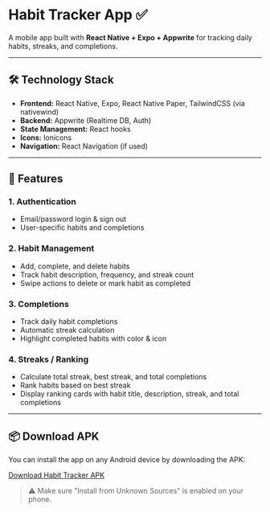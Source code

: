# Habit Tracker App ✅

A mobile app built with **React Native + Expo + Appwrite** for tracking daily habits, streaks, and completions.

---

## 🛠 Technology Stack

- **Frontend:** React Native, Expo, React Native Paper, TailwindCSS (via nativewind)  
- **Backend:** Appwrite (Realtime DB, Auth)  
- **State Management:** React hooks  
- **Icons:** Ionicons  
- **Navigation:** React Navigation (if used)  

---

## 🚀 Features

### 1. Authentication
- Email/password login & sign out
- User-specific habits and completions

### 2. Habit Management
- Add, complete, and delete habits
- Track habit description, frequency, and streak count
- Swipe actions to delete or mark habit as completed

### 3. Completions
- Track daily habit completions
- Automatic streak calculation
- Highlight completed habits with color & icon

### 4. Streaks / Ranking
- Calculate total streak, best streak, and total completions
- Rank habits based on best streak
- Display ranking cards with habit title, description, streak, and total completions

---

## 📦 Download APK

You can install the app on any Android device by downloading the APK:

[Download Habit Tracker APK](https://expo.dev/artifacts/eas/e1UpyboQsCEBwVD7D49Ark.apk)  

> ⚠️ Make sure "Install from Unknown Sources" is enabled on your phone.

